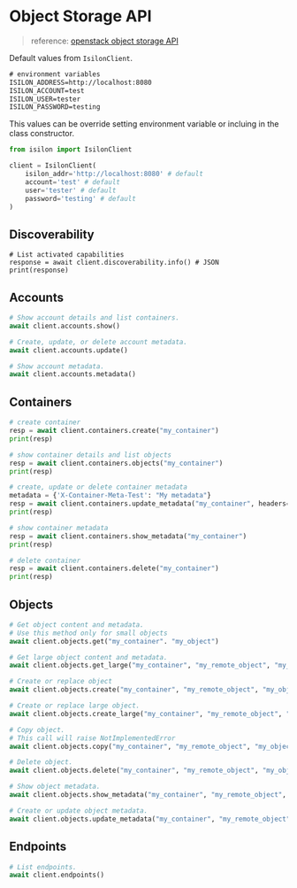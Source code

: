# Object Storage API

> reference: [openstack object storage API](https://docs.openstack.org/api-ref/object-store/)

Default values from `IsilonClient`.

```txt
# environment variables
ISILON_ADDRESS=http://localhost:8080
ISILON_ACCOUNT=test
ISILON_USER=tester
ISILON_PASSWORD=testing
```

This values can be override setting environment variable or incluing in the class constructor.

```python
from isilon import IsilonClient

client = IsilonClient(
    isilon_addr='http://localhost:8080' # default
    account='test' # default
    user='tester' # default
    password='testing' # default
)
```

## Discoverability

```
# List activated capabilities
response = await client.discoverability.info() # JSON
print(response)
```

## Accounts

```python
# Show account details and list containers.
await client.accounts.show()

# Create, update, or delete account metadata.
await client.accounts.update()

# Show account metadata.
await client.accounts.metadata()
```

## Containers

```python
# create container
resp = await client.containers.create("my_container")
print(resp)

# show container details and list objects
resp = await client.containers.objects("my_container")
print(resp)

# create, update or delete container metadata
metadata = {'X-Container-Meta-Test': "My metadata"}
resp = await client.containers.update_metadata("my_container", headers=metadata)
print(resp)

# show container metadata
resp = await client.containers.show_metadata("my_container")
print(resp)

# delete container
resp = await client.containers.delete("my_container")
print(resp)
```

## Objects

```python
# Get object content and metadata.
# Use this method only for small objects
await client.objects.get("my_container". "my_object")

# Get large object content and metadata.
await client.objects.get_large("my_container", "my_remote_object", "my_object")

# Create or replace object
await client.objects.create("my_container", "my_remote_object", "my_object")

# Create or replace large object.
await client.objects.create_large("my_container", "my_remote_object", "my_object")

# Copy object.
# This call will raise NotImplementedError
await client.objects.copy("my_container", "my_remote_object", "my_object")

# Delete object.
await client.objects.delete("my_container", "my_remote_object", "my_object")

# Show object metadata.
await client.objects.show_metadata("my_container", "my_remote_object", "my_object")

# Create or update object metadata.
await client.objects.update_metadata("my_container", "my_remote_object", "my_object")
```

## Endpoints

```python
# List endpoints.
await client.endpoints()
```
